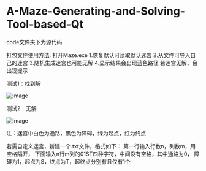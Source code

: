 # A-Maze-Generating-and-Solving-Tool-based-Qt

code文件夹下为源代码

打包文件使用方法:
打开Maze.exe
1.恢复默认可读取默认迷宫
2.从文件可导入自己的迷宫
3.随机生成迷宫也可能无解
4.显示结果会出现蓝色路径
若迷宫无解，会出现提示



测试1：找到解

![image](https://github.com/PizzaDark/A-Maze-Generating-and-Solving-Tool-based-Qt/blob/main/image1.png)

测试2：无解

![image](https://github.com/PizzaDark/A-Maze-Generating-and-Solving-Tool-based-Qt/blob/main/image2.png)

注：迷宫中白色为通路，黑色为障碍，绿为起点，红为终点

若需自定义迷宫，新建一个.txt文件，格式如下：
第一行输入行数n，列数m，用空格隔开，
下面输入n行m列的01ST四种字符，中间没有空格，其中通路为0，
障碍为1，起点为S，终点为T，起终点分别有且仅有1个
